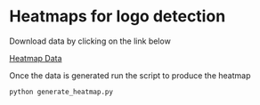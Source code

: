 # Heatmaps for logo detection 

Download data by clicking on the link below

[Heatmap Data](http://media.orpix-inc.com/heatmap-data.zip)

Once the data is generated run the script to produce the heatmap 

```python generate_heatmap.py```
